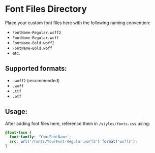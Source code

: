 # Font Files Directory

Place your custom font files here with the following naming convention:

- `FontName-Regular.woff2`
- `FontName-Regular.woff`
- `FontName-Bold.woff2`
- `FontName-Bold.woff`
- etc.

## Supported formats:
- `.woff2` (recommended)
- `.woff`
- `.ttf`
- `.otf`

## Usage:
After adding font files here, reference them in `/styles/fonts.css` using:
```css
@font-face {
  font-family: 'YourFontName';
  src: url('/fonts/YourFont-Regular.woff2') format('woff2');
}
```